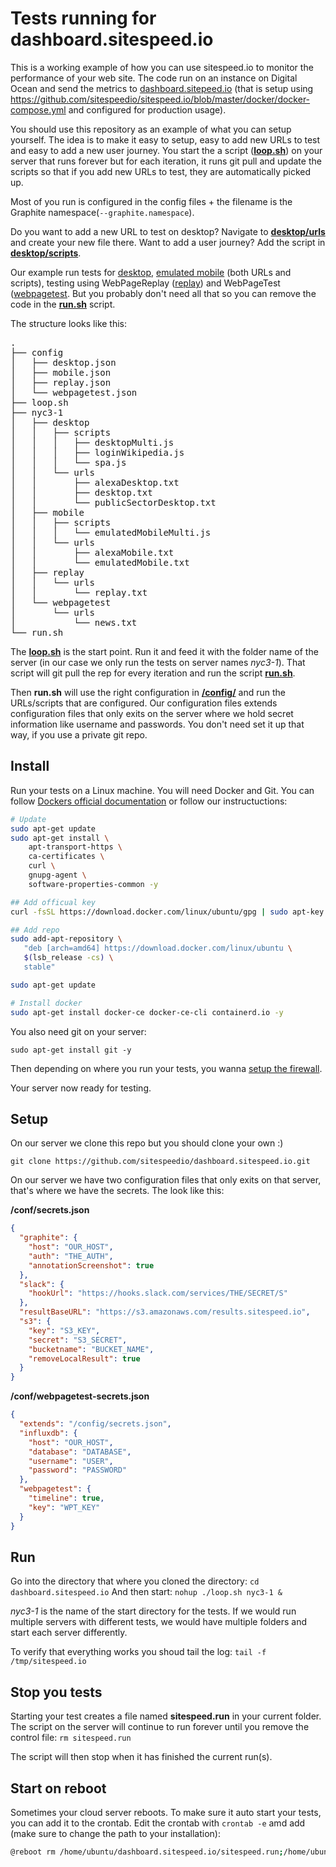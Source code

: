 # Tests running for dashboard.sitespeed.io

This is a working example of how you can use sitespeed.io to monitor the performance of your web site. The code run on an instance on Digital Ocean and send the metrics to [dashboard.sitepeed.io](https://dashboard.sitespeed.io) (that is setup using https://github.com/sitespeedio/sitespeed.io/blob/master/docker/docker-compose.yml and configured for production usage).

You should use this repository as an example of what you can setup yourself. The idea is to make it easy to setup, easy to add new URLs to test and easy to add a new user journey. You start the a script ([**loop.sh**](https://github.com/sitespeedio/dashboard.sitespeed.io/blob/master/loop.sh)) on your server that runs forever but for each iteration, it runs git pull and update the scripts so that if you add new URLs to test, they are automatically picked up. 

Most of you run is configured in the config files + the filename is the Graphite namespace(`--graphite.namespace`). 

Do you want to add a new URL to test on desktop? Navigate to [**desktop/urls**](https://github.com/sitespeedio/dashboard.sitespeed.io/tree/master/nyc3-1/desktop/urls) and create your new file there. Want to add a user journey? Add the script in [**desktop/scripts**](https://github.com/sitespeedio/dashboard.sitespeed.io/tree/master/nyc3-1/desktop/scripts).

Our example run tests for [desktop](https://github.com/sitespeedio/dashboard.sitespeed.io/tree/master/nyc3-1/desktop), [emulated mobile](https://github.com/sitespeedio/dashboard.sitespeed.io/tree/master/nyc3-1/mobile) (both URLs and scripts), testing using WebPageReplay ([replay](https://github.com/sitespeedio/dashboard.sitespeed.io/tree/master/nyc3-1/replay/urls)) and WebPageTest ([webpagetest](https://github.com/sitespeedio/dashboard.sitespeed.io/tree/master/nyc3-1/webpagetest/urls). But you probably don't need all that so you can remove the code in the [**run.sh**](https://github.com/sitespeedio/dashboard.sitespeed.io/blob/master/run.sh) script.

The structure looks like this:

<pre>
.
├── config
│   ├── desktop.json
│   ├── mobile.json
│   ├── replay.json
│   └── webpagetest.json
├── loop.sh
├── nyc3-1
│   ├── desktop
│   │   ├── scripts
│   │   │   ├── desktopMulti.js
│   │   │   ├── loginWikipedia.js
│   │   │   └── spa.js
│   │   └── urls
│   │       ├── alexaDesktop.txt
│   │       ├── desktop.txt
│   │       └── publicSectorDesktop.txt
│   ├── mobile
│   │   ├── scripts
│   │   │   └── emulatedMobileMulti.js
│   │   └── urls
│   │       ├── alexaMobile.txt
│   │       └── emulatedMobile.txt
│   ├── replay
│   │   └── urls
│   │       └── replay.txt
│   └── webpagetest
│       └── urls
│           └── news.txt
└── run.sh
</pre>

The [**loop.sh**](https://github.com/sitespeedio/dashboard.sitespeed.io/blob/master/loop.sh) is the start point. Run it and feed it with the folder name of the server (in our case we only run the tests on server names *nyc3-1*). That script will git pull the rep for every iteration and run the script [**run.sh**](https://github.com/sitespeedio/dashboard.sitespeed.io/blob/master/run.sh). 

Then **run.sh** will use the right configuration in [**/config/**](https://github.com/sitespeedio/dashboard.sitespeed.io/tree/master/config) and run the URLs/scripts that are configured. Our configuration files extends configuration files that only exits on the server where we hold secret information like username and passwords. You don't need set it up that way, if you use a private git repo.

## Install
Run your tests on a Linux machine. You will need Docker and Git. You can follow [Dockers official documentation](https://docs.docker.com/install/linux/docker-ce/ubuntu/) or follow our instructuctions:

```bash
# Update 
sudo apt-get update
sudo apt-get install \
    apt-transport-https \
    ca-certificates \
    curl \
    gnupg-agent \
    software-properties-common -y

## Add officual key
curl -fsSL https://download.docker.com/linux/ubuntu/gpg | sudo apt-key add -    

## Add repo
sudo add-apt-repository \
   "deb [arch=amd64] https://download.docker.com/linux/ubuntu \
   $(lsb_release -cs) \
   stable"

sudo apt-get update

# Install docker
sudo apt-get install docker-ce docker-ce-cli containerd.io -y
```

You also need git on your server:
```
sudo apt-get install git -y
```

Then depending on where you run your tests, you wanna [setup the firewall](https://www.digitalocean.com/community/tutorials/how-to-set-up-a-firewall-with-ufw-on-ubuntu-18-04).

Your server now ready for testing.

## Setup

On our server we clone this repo but you should clone your own :)
```
git clone https://github.com/sitespeedio/dashboard.sitespeed.io.git
```

On our server we have two configuration files that only exits on that server, that's where we have the secrets. The look like this: 

**/conf/secrets.json**
```json
{
  "graphite": {
    "host": "OUR_HOST",
    "auth": "THE_AUTH",
    "annotationScreenshot": true
  },
  "slack": {
    "hookUrl": "https://hooks.slack.com/services/THE/SECRET/S"
  },
  "resultBaseURL": "https://s3.amazonaws.com/results.sitespeed.io",
  "s3": {
    "key": "S3_KEY",
    "secret": "S3_SECRET",
    "bucketname": "BUCKET_NAME",
    "removeLocalResult": true
  }
}
```

**/conf/webpagetest-secrets.json**
```json
{
  "extends": "/config/secrets.json",
  "influxdb": {
    "host": "OUR_HOST",
    "database": "DATABASE",
    "username": "USER",
    "password": "PASSWORD"
  },
  "webpagetest": {
    "timeline": true,
    "key": "WPT_KEY"
  }
}
```

## Run

Go into the directory that where you cloned the directory: `cd dashboard.sitespeed.io`
And then start: `nohup ./loop.sh nyc3-1 &`

*nyc3-1* is the name of the start directory for the tests. If we would run multiple servers with different tests, we would have multiple folders and start each server differently.

To verify that everything works you shoud tail the log: `tail -f /tmp/sitespeed.io`

## Stop you tests

Starting your test creates a file named **sitespeed.run** in your current folder. The script on the server will continue to run forever until you remove the control file:
`rm sitespeed.run`

The script will then stop when it has finished the current run(s).

## Start on reboot
Sometimes your cloud server reboots. To make sure it auto start your tests, you can add it to the crontab. Edit the crontab with `crontab -e` amd add (make sure to change the path to your installation):

```bash
@reboot rm /home/ubuntu/dashboard.sitespeed.io/sitespeed.run;/home/ubuntu/dashboard.sitespeed.io/loop.sh
```
